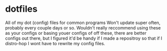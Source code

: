 # dotfiles
All of my dot (config) files for common programs
Won't update super often, probably every couple days or so. Wouldn't really reccommend using these as your configs or basing youer configs of off these, there are better configs out there, but I figured it'd be handy if I made a repositroy so that if I distro-hop I wont have to rewrite my config files.
